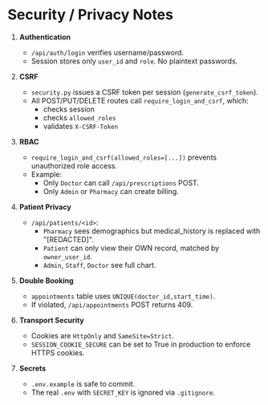 # Security / Privacy Notes

1. **Authentication**
   - `/api/auth/login` verifies username/password.
   - Session stores only `user_id` and `role`. No plaintext passwords.

2. **CSRF**
   - `security.py` issues a CSRF token per session (`generate_csrf_token`).
   - All POST/PUT/DELETE routes call `require_login_and_csrf`, which:
     - checks session
     - checks `allowed_roles`
     - validates `X-CSRF-Token`

3. **RBAC**
   - `require_login_and_csrf(allowed_roles=[...])` prevents unauthorized role access.
   - Example:
     - Only `Doctor` can call `/api/prescriptions` POST.
     - Only `Admin` or `Pharmacy` can create billing.

4. **Patient Privacy**
   - `/api/patients/<id>`:
     - `Pharmacy` sees demographics but medical_history is replaced with "[REDACTED]".
     - `Patient` can only view their OWN record, matched by `owner_user_id`.
     - `Admin`, `Staff`, `Doctor` see full chart.

5. **Double Booking**
   - `appointments` table uses `UNIQUE(doctor_id,start_time)`.
   - If violated, `/api/appointments` POST returns 409.

6. **Transport Security**
   - Cookies are `HttpOnly` and `SameSite=Strict`.
   - `SESSION_COOKIE_SECURE` can be set to True in production to enforce HTTPS cookies.

7. **Secrets**
   - `.env.example` is safe to commit.
   - The real `.env` with `SECRET_KEY` is ignored via `.gitignore`.
